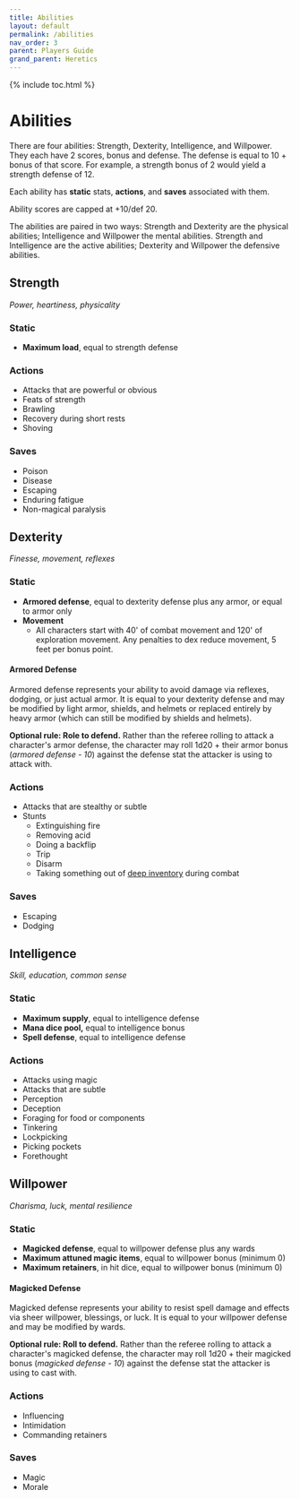 ```yaml
---
title: Abilities
layout: default
permalink: /abilities
nav_order: 3
parent: Players Guide
grand_parent: Heretics
---
```

{% include toc.html %}

# Abilities
There are four abilities: Strength, Dexterity, Intelligence, and Willpower. They each have 2 scores, bonus and defense. The defense is equal to 10 + bonus of that score. For example, a strength bonus of 2 would yield a strength defense of 12.

Each ability has **static** stats, **actions**, and **saves** associated with them. 

Ability scores are capped at +10/def 20.

The abilities are paired in two ways: Strength and Dexterity are the physical abilities; Intelligence and Willpower the mental abilities. Strength and Intelligence are the active abilities; Dexterity and Willpower the defensive abilities. 

## Strength
*Power, heartiness, physicality*

### Static
- **Maximum load**, equal to strength defense

### Actions
- Attacks that are powerful or obvious 
- Feats of strength
- Brawling
- Recovery during short rests
- Shoving

### Saves
- Poison
- Disease
- Escaping
- Enduring fatigue
- Non-magical paralysis

## Dexterity
*Finesse, movement, reflexes*

### Static 
- **Armored defense**, equal to dexterity defense plus any armor, or equal to armor only 
- **Movement**
   - All characters start with 40' of combat movement and 120' of exploration movement. Any penalties to dex reduce movement, 5 feet per bonus point.

#### Armored Defense 
Armored defense represents your ability to avoid damage via reflexes, dodging, or just actual armor. It is equal to your dexterity defense and may be modified by light armor, shields, and helmets or replaced entirely by heavy armor (which can still be modified by shields and helmets).

**Optional rule: Role to defend.** Rather than the referee rolling to attack a character's armor defense, the character may roll 1d20 + their armor bonus (*armored defense - 10*) against the defense stat the attacker is using to attack with.

### Actions
- Attacks that are stealthy or subtle
- Stunts
   - Extinguishing fire
   - Removing acid
   - Doing a backflip
   - Trip
   - Disarm
   - Taking something out of [deep inventory](/items#quick-slots-and-deep-slots) during combat

### Saves
- Escaping
- Dodging

## Intelligence
*Skill, education, common sense*

### Static
- **Maximum supply**, equal to intelligence defense 
- **Mana dice pool,** equal to intelligence bonus
- **Spell defense**, equal to intelligence defense 

### Actions
- Attacks using magic
- Attacks that are subtle
- Perception
- Deception
- Foraging for food or components
- Tinkering
- Lockpicking
- Picking pockets
- Forethought

## Willpower
*Charisma, luck, mental resilience*

### Static 
- **Magicked defense**, equal to willpower defense plus any wards
- **Maximum attuned magic items**, equal to willpower bonus (minimum 0)
- **Maximum retainers**, in hit dice, equal to willpower bonus (minimum 0)

#### Magicked Defense
Magicked defense represents your ability to resist spell damage and effects via sheer willpower, blessings, or luck. It is equal to your willpower defense and may be modified by wards.

**Optional rule: Roll to defend.** Rather than the referee rolling to attack a character's magicked defense, the character may roll 1d20 + their magicked bonus (*magicked defense - 10*) against the defense stat the attacker is using to cast with.

### Actions
- Influencing
- Intimidation
- Commanding retainers

### Saves
- Magic
- Morale